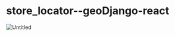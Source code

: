# store_locator--geoDjango-react

![Untitled](https://user-images.githubusercontent.com/58465052/94451232-71cb0580-01ae-11eb-84f5-e3dfcff810c3.png)
